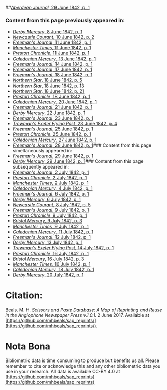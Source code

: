 ##[*Aberdeen Journal*, 29 June 1842, p. 1](https://mhbeals.github.io/sap_html/Aberdeen-Journal/Aberdeen-Journal-29-June-1842-p-1)

### Content from this page previously appeared in:
+ [*Derby Mercury*, 8 June 1842, p. 1](https://mhbeals.github.io/sap_html/Derby-Mercury/Derby-Mercury-8-June-1842-p-1)
+ [*Newcastle Courant*, 10 June 1842, p. 2](https://mhbeals.github.io/sap_html/Newcastle-Courant/Newcastle-Courant-10-June-1842-p-2)
+ [*Freeman's Journal*, 11 June 1842, p. 1](https://mhbeals.github.io/sap_html/Freeman's-Journal/Freeman's-Journal-11-June-1842-p-1)
+ [*Manchester Times*, 11 June 1842, p. 1](https://mhbeals.github.io/sap_html/Manchester-Times/Manchester-Times-11-June-1842-p-1)
+ [*Preston Chronicle*, 11 June 1842, p. 1](https://mhbeals.github.io/sap_html/Preston-Chronicle/Preston-Chronicle-11-June-1842-p-1)
+ [*Caledonian Mercury*, 13 June 1842, p. 1](https://mhbeals.github.io/sap_html/Caledonian-Mercury/Caledonian-Mercury-13-June-1842-p-1)
+ [*Freeman's Journal*, 14 June 1842, p. 1](https://mhbeals.github.io/sap_html/Freeman's-Journal/Freeman's-Journal-14-June-1842-p-1)
+ [*Freeman's Journal*, 17 June 1842, p. 1](https://mhbeals.github.io/sap_html/Freeman's-Journal/Freeman's-Journal-17-June-1842-p-1)
+ [*Freeman's Journal*, 18 June 1842, p. 1](https://mhbeals.github.io/sap_html/Freeman's-Journal/Freeman's-Journal-18-June-1842-p-1)
+ [*Northern Star*, 18 June 1842, p. 5](https://mhbeals.github.io/sap_html/Northern-Star/Northern-Star-18-June-1842-p-5)
+ [*Northern Star*, 18 June 1842, p. 13](https://mhbeals.github.io/sap_html/Northern-Star/Northern-Star-18-June-1842-p-13)
+ [*Northern Star*, 18 June 1842, p. 21](https://mhbeals.github.io/sap_html/Northern-Star/Northern-Star-18-June-1842-p-21)
+ [*Preston Chronicle*, 18 June 1842, p. 1](https://mhbeals.github.io/sap_html/Preston-Chronicle/Preston-Chronicle-18-June-1842-p-1)
+ [*Caledonian Mercury*, 20 June 1842, p. 1](https://mhbeals.github.io/sap_html/Caledonian-Mercury/Caledonian-Mercury-20-June-1842-p-1)
+ [*Freeman's Journal*, 21 June 1842, p. 1](https://mhbeals.github.io/sap_html/Freeman's-Journal/Freeman's-Journal-21-June-1842-p-1)
+ [*Derby Mercury*, 22 June 1842, p. 1](https://mhbeals.github.io/sap_html/Derby-Mercury/Derby-Mercury-22-June-1842-p-1)
+ [*Freeman's Journal*, 23 June 1842, p. 1](https://mhbeals.github.io/sap_html/Freeman's-Journal/Freeman's-Journal-23-June-1842-p-1)
+ [*Trewman's Exeter Flying Post*, 23 June 1842, p. 4](https://mhbeals.github.io/sap_html/Trewman's-Exeter-Flying-Post/Trewman's-Exeter-Flying-Post-23-June-1842-p-4)
+ [*Freeman's Journal*, 25 June 1842, p. 1](https://mhbeals.github.io/sap_html/Freeman's-Journal/Freeman's-Journal-25-June-1842-p-1)
+ [*Preston Chronicle*, 25 June 1842, p. 1](https://mhbeals.github.io/sap_html/Preston-Chronicle/Preston-Chronicle-25-June-1842-p-1)
+ [*Caledonian Mercury*, 27 June 1842, p. 1](https://mhbeals.github.io/sap_html/Caledonian-Mercury/Caledonian-Mercury-27-June-1842-p-1)
+ [*Freeman's Journal*, 28 June 1842, p. 1](https://mhbeals.github.io/sap_html/Freeman's-Journal/Freeman's-Journal-28-June-1842-p-1)### Content from this page simeltaneously appeared in:
+ [*Freeman's Journal*, 29 June 1842, p. 1](https://mhbeals.github.io/sap_html/Freeman's-Journal/Freeman's-Journal-29-June-1842-p-1)
+ [*Derby Mercury*, 29 June 1842, p. 1](https://mhbeals.github.io/sap_html/Derby-Mercury/Derby-Mercury-29-June-1842-p-1)### Content from this page subsequently appeared in:
+ [*Freeman's Journal*, 2 July 1842, p. 1](https://mhbeals.github.io/sap_html/Freeman's-Journal/Freeman's-Journal-2-July-1842-p-1)
+ [*Preston Chronicle*, 2 July 1842, p. 1](https://mhbeals.github.io/sap_html/Preston-Chronicle/Preston-Chronicle-2-July-1842-p-1)
+ [*Manchester Times*, 2 July 1842, p. 1](https://mhbeals.github.io/sap_html/Manchester-Times/Manchester-Times-2-July-1842-p-1)
+ [*Caledonian Mercury*, 4 July 1842, p. 1](https://mhbeals.github.io/sap_html/Caledonian-Mercury/Caledonian-Mercury-4-July-1842-p-1)
+ [*Freeman's Journal*, 6 July 1842, p. 1](https://mhbeals.github.io/sap_html/Freeman's-Journal/Freeman's-Journal-6-July-1842-p-1)
+ [*Derby Mercury*, 6 July 1842, p. 1](https://mhbeals.github.io/sap_html/Derby-Mercury/Derby-Mercury-6-July-1842-p-1)
+ [*Newcastle Courant*, 8 July 1842, p. 5](https://mhbeals.github.io/sap_html/Newcastle-Courant/Newcastle-Courant-8-July-1842-p-5)
+ [*Freeman's Journal*, 9 July 1842, p. 1](https://mhbeals.github.io/sap_html/Freeman's-Journal/Freeman's-Journal-9-July-1842-p-1)
+ [*Preston Chronicle*, 9 July 1842, p. 1](https://mhbeals.github.io/sap_html/Preston-Chronicle/Preston-Chronicle-9-July-1842-p-1)
+ [*Bristol Mercury*, 9 July 1842, p. 3](https://mhbeals.github.io/sap_html/Bristol-Mercury/Bristol-Mercury-9-July-1842-p-3)
+ [*Manchester Times*, 9 July 1842, p. 1](https://mhbeals.github.io/sap_html/Manchester-Times/Manchester-Times-9-July-1842-p-1)
+ [*Caledonian Mercury*, 11 July 1842, p. 1](https://mhbeals.github.io/sap_html/Caledonian-Mercury/Caledonian-Mercury-11-July-1842-p-1)
+ [*Freeman's Journal*, 12 July 1842, p. 1](https://mhbeals.github.io/sap_html/Freeman's-Journal/Freeman's-Journal-12-July-1842-p-1)
+ [*Derby Mercury*, 13 July 1842, p. 1](https://mhbeals.github.io/sap_html/Derby-Mercury/Derby-Mercury-13-July-1842-p-1)
+ [*Trewman's Exeter Flying Post*, 14 July 1842, p. 1](https://mhbeals.github.io/sap_html/Trewman's-Exeter-Flying-Post/Trewman's-Exeter-Flying-Post-14-July-1842-p-1)
+ [*Preston Chronicle*, 16 July 1842, p. 1](https://mhbeals.github.io/sap_html/Preston-Chronicle/Preston-Chronicle-16-July-1842-p-1)
+ [*Bristol Mercury*, 16 July 1842, p. 3](https://mhbeals.github.io/sap_html/Bristol-Mercury/Bristol-Mercury-16-July-1842-p-3)
+ [*Manchester Times*, 16 July 1842, p. 1](https://mhbeals.github.io/sap_html/Manchester-Times/Manchester-Times-16-July-1842-p-1)
+ [*Caledonian Mercury*, 18 July 1842, p. 1](https://mhbeals.github.io/sap_html/Caledonian-Mercury/Caledonian-Mercury-18-July-1842-p-1)
+ [*Derby Mercury*, 20 July 1842, p. 1](https://mhbeals.github.io/sap_html/Derby-Mercury/Derby-Mercury-20-July-1842-p-1)
                    
# Citation: 

Beals. M. H. *Scissors and Paste Database: A Map of Reprinting and Reuse in the Anglophone Newspaper Press v.1.0.1.* 2 June 2017. Available at [https://github.com/mhbeals/sap_reprints/](https://github.com/mhbeals/sap_reprints/). 
                    
# Nota Bona

Bibliometric data is time consuming to produce but benefits us all. Please remember to cite or acknowledge this and any other bibliometric data you use in your research. All data is available CC-BY 4.0 at [https://github.com/mhbeals/sap_reprints](https://github.com/mhbeals/sap_reprints)